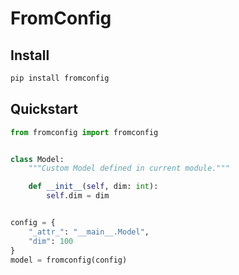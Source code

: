 # FromConfig


## Install

```bash
pip install fromconfig
```

## Quickstart

```python
from fromconfig import fromconfig


class Model:
    """Custom Model defined in current module."""

    def __init__(self, dim: int):
        self.dim = dim


config = {
    "_attr_": "__main__.Model",
    "dim": 100
}
model = fromconfig(config)
```
